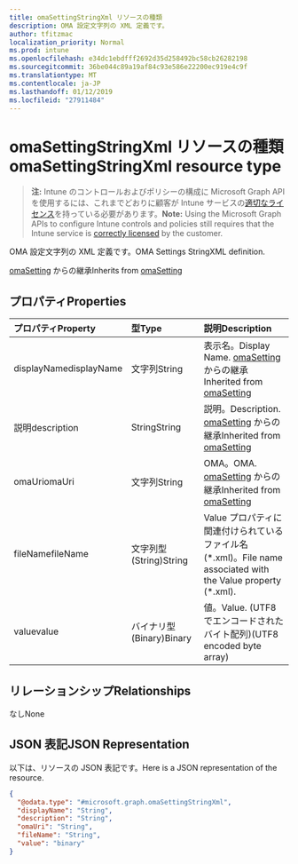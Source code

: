 ```yaml
---
title: omaSettingStringXml リソースの種類
description: OMA 設定文字列の XML 定義です。
author: tfitzmac
localization_priority: Normal
ms.prod: intune
ms.openlocfilehash: e34dc1ebdfff2692d35d258492bc58cb26282198
ms.sourcegitcommit: 36be044c89a19af84c93e586e22200ec919e4c9f
ms.translationtype: MT
ms.contentlocale: ja-JP
ms.lasthandoff: 01/12/2019
ms.locfileid: "27911484"
---
```

# <a name="omasettingstringxml-resource-type"></a><span data-ttu-id="44f47-103">omaSettingStringXml リソースの種類</span><span class="sxs-lookup"><span data-stu-id="44f47-103">omaSettingStringXml resource type</span></span>

> <span data-ttu-id="44f47-104">**注:** Intune のコントロールおよびポリシーの構成に Microsoft Graph API を使用するには、これまでどおりに顧客が Intune サービスの[適切なライセンス](https://go.microsoft.com/fwlink/?linkid=839381)を持っている必要があります。</span><span class="sxs-lookup"><span data-stu-id="44f47-104">**Note:** Using the Microsoft Graph APIs to configure Intune controls and policies still requires that the Intune service is [correctly licensed](https://go.microsoft.com/fwlink/?linkid=839381) by the customer.</span></span>

<span data-ttu-id="44f47-105">OMA 設定文字列の XML 定義です。</span><span class="sxs-lookup"><span data-stu-id="44f47-105">OMA Settings StringXML definition.</span></span>

<span data-ttu-id="44f47-106">[omaSetting](../resources/intune-deviceconfig-omasetting.md) からの継承</span><span class="sxs-lookup"><span data-stu-id="44f47-106">Inherits from [omaSetting](../resources/intune-deviceconfig-omasetting.md)</span></span>

## <a name="properties"></a><span data-ttu-id="44f47-107">プロパティ</span><span class="sxs-lookup"><span data-stu-id="44f47-107">Properties</span></span>
|<span data-ttu-id="44f47-108">プロパティ</span><span class="sxs-lookup"><span data-stu-id="44f47-108">Property</span></span>|<span data-ttu-id="44f47-109">型</span><span class="sxs-lookup"><span data-stu-id="44f47-109">Type</span></span>|<span data-ttu-id="44f47-110">説明</span><span class="sxs-lookup"><span data-stu-id="44f47-110">Description</span></span>|
|:---|:---|:---|
|<span data-ttu-id="44f47-111">displayName</span><span class="sxs-lookup"><span data-stu-id="44f47-111">displayName</span></span>|<span data-ttu-id="44f47-112">文字列</span><span class="sxs-lookup"><span data-stu-id="44f47-112">String</span></span>|<span data-ttu-id="44f47-113">表示名。</span><span class="sxs-lookup"><span data-stu-id="44f47-113">Display Name.</span></span> <span data-ttu-id="44f47-114">[omaSetting](../resources/intune-deviceconfig-omasetting.md) からの継承</span><span class="sxs-lookup"><span data-stu-id="44f47-114">Inherited from [omaSetting](../resources/intune-deviceconfig-omasetting.md)</span></span>|
|<span data-ttu-id="44f47-115">説明</span><span class="sxs-lookup"><span data-stu-id="44f47-115">description</span></span>|<span data-ttu-id="44f47-116">String</span><span class="sxs-lookup"><span data-stu-id="44f47-116">String</span></span>|<span data-ttu-id="44f47-117">説明。</span><span class="sxs-lookup"><span data-stu-id="44f47-117">Description.</span></span> <span data-ttu-id="44f47-118">[omaSetting](../resources/intune-deviceconfig-omasetting.md) からの継承</span><span class="sxs-lookup"><span data-stu-id="44f47-118">Inherited from [omaSetting](../resources/intune-deviceconfig-omasetting.md)</span></span>|
|<span data-ttu-id="44f47-119">omaUri</span><span class="sxs-lookup"><span data-stu-id="44f47-119">omaUri</span></span>|<span data-ttu-id="44f47-120">文字列</span><span class="sxs-lookup"><span data-stu-id="44f47-120">String</span></span>|<span data-ttu-id="44f47-121">OMA。</span><span class="sxs-lookup"><span data-stu-id="44f47-121">OMA.</span></span> <span data-ttu-id="44f47-122">[omaSetting](../resources/intune-deviceconfig-omasetting.md) からの継承</span><span class="sxs-lookup"><span data-stu-id="44f47-122">Inherited from [omaSetting](../resources/intune-deviceconfig-omasetting.md)</span></span>|
|<span data-ttu-id="44f47-123">fileName</span><span class="sxs-lookup"><span data-stu-id="44f47-123">fileName</span></span>|<span data-ttu-id="44f47-124">文字列型 (String)</span><span class="sxs-lookup"><span data-stu-id="44f47-124">String</span></span>|<span data-ttu-id="44f47-125">Value プロパティに関連付けられているファイル名 (\*.xml)。</span><span class="sxs-lookup"><span data-stu-id="44f47-125">File name associated with the Value property (\*.xml).</span></span>|
|<span data-ttu-id="44f47-126">value</span><span class="sxs-lookup"><span data-stu-id="44f47-126">value</span></span>|<span data-ttu-id="44f47-127">バイナリ型 (Binary)</span><span class="sxs-lookup"><span data-stu-id="44f47-127">Binary</span></span>|<span data-ttu-id="44f47-128">値。</span><span class="sxs-lookup"><span data-stu-id="44f47-128">Value.</span></span> <span data-ttu-id="44f47-129">(UTF8 でエンコードされたバイト配列)</span><span class="sxs-lookup"><span data-stu-id="44f47-129">(UTF8 encoded byte array)</span></span>|

## <a name="relationships"></a><span data-ttu-id="44f47-130">リレーションシップ</span><span class="sxs-lookup"><span data-stu-id="44f47-130">Relationships</span></span>
<span data-ttu-id="44f47-131">なし</span><span class="sxs-lookup"><span data-stu-id="44f47-131">None</span></span>
## <a name="json-representation"></a><span data-ttu-id="44f47-132">JSON 表記</span><span class="sxs-lookup"><span data-stu-id="44f47-132">JSON Representation</span></span>
<span data-ttu-id="44f47-133">以下は、リソースの JSON 表記です。</span><span class="sxs-lookup"><span data-stu-id="44f47-133">Here is a JSON representation of the resource.</span></span>
<!-- {
  "blockType": "resource",
  "@odata.type": "microsoft.graph.omaSettingStringXml"
}
-->
``` json
{
  "@odata.type": "#microsoft.graph.omaSettingStringXml",
  "displayName": "String",
  "description": "String",
  "omaUri": "String",
  "fileName": "String",
  "value": "binary"
}
```



